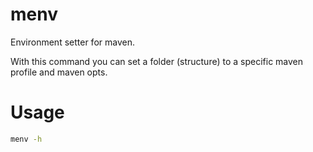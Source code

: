# menv

Environment setter for maven.

With this command you can set a folder (structure) to a specific maven profile and maven opts.


# Usage

```bash
menv -h
```
